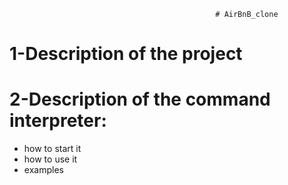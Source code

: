                                                   # AirBnB_clone
# 1-Description of the project

# 2-Description of the command interpreter:
  
   - how to start it
   - how to use it
   - examples

